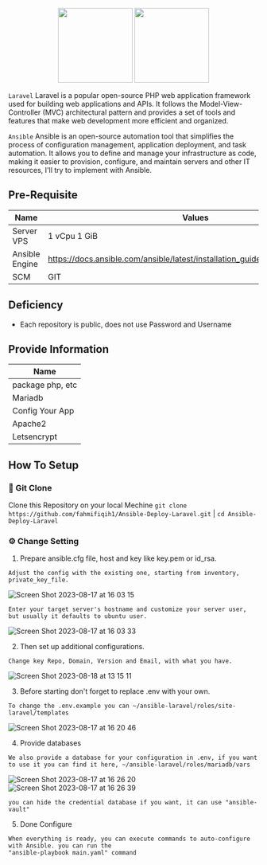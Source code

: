 <p align="center">
  <img src="https://github.com/fahmifiqih1/Ansible-Webserver/assets/53596721/5de65519-5c31-4104-bd77-0df4fc17549a"  width="150" height="150"/>
  <img src="https://github.com/fahmifiqih1/Ansible-Webserver/assets/53596721/b7bb4bae-056f-43f6-bd96-f131b5cff95f"  width="150" height="150"/>
</p>

`Laravel` Laravel is a popular open-source PHP web application framework used for building web applications and APIs. It follows the Model-View-Controller (MVC) architectural pattern and provides a set of tools and features that make web development more efficient and organized.

`Ansible` Ansible is an open-source automation tool that simplifies the process of configuration management, application deployment, and task automation. It allows you to define and manage your infrastructure as code, making it easier to provision, configure, and maintain servers and other IT resources, I'll try to implement with Ansible.


## Pre-Requisite

| Name | Values |
|---|---|
| Server VPS | 1 vCpu 1 GiB |
| Ansible Engine | https://docs.ansible.com/ansible/latest/installation_guide/intro_installation.html |
| SCM | GIT |

## Deficiency

* Each repository is public, does not use Password and Username

## Provide Information

| Name |
|---|
| package php, etc |
| Mariadb |
| Config Your App |
| Apache2 |
| Letsencrypt |

## How To Setup

### 🔧  Git Clone

Clone this Repository on your local Mechine ```git clone https://github.com/fahmifiqih1/Ansible-Deploy-Laravel.git``` | ```cd Ansible-Deploy-Laravel```

### ⚙  Change Setting

1. Prepare ansible.cfg file, host and key like key.pem or id_rsa.
   
```
Adjust the config with the existing one, starting from inventory, private_key_file.
```
![Screen Shot 2023-08-17 at 16 03 15](https://github.com/fahmifiqih1/Ansible-Webserver/assets/53596721/a00d32a0-d56f-462c-b577-2a3e1fcb8ad2)

```
Enter your target server's hostname and customize your server user, but usually it defaults to ubuntu user.
```
![Screen Shot 2023-08-17 at 16 03 33](https://github.com/fahmifiqih1/Ansible-Webserver/assets/53596721/8f75744c-f310-42a6-95bb-cfd7587806a9)

2. Then set up additional configurations.

```
Change key Repo, Domain, Version and Email, with what you have.
```
![Screen Shot 2023-08-18 at 13 15 11](https://github.com/fahmifiqih1/Ansible-Deploy-Laravel/assets/53596721/12c85227-019d-4bf9-9179-a56ef0ef6ced)


3. Before starting don't forget to replace .env with your own.

```
To change the .env.example you can ~/ansible-laravel/roles/site-laravel/templates
```
![Screen Shot 2023-08-17 at 16 20 46](https://github.com/fahmifiqih1/Ansible-Webserver/assets/53596721/11687dce-c927-4558-8d80-152cd799559e)

4. Provide databases
```
We also provide a database for your configuration in .env, if you want to use it you can find it here, ~/ansible-laravel/roles/mariadb/vars
```
![Screen Shot 2023-08-17 at 16 26 20](https://github.com/fahmifiqih1/Ansible-Webserver/assets/53596721/55309a9c-5b3f-44e1-adb7-06a533bd7600)
![Screen Shot 2023-08-17 at 16 26 39](https://github.com/fahmifiqih1/Ansible-Webserver/assets/53596721/662595d8-08a7-4b8f-9e5a-4a5429ce81eb)

```
you can hide the credential database if you want, it can use "ansible-vault"
```

5. Done Configure
```
When everything is ready, you can execute commands to auto-configure with Ansible. you can run the
"ansible-playbook main.yaml" command
```
